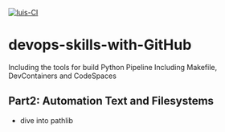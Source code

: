 [![luis-CI](https://github.com/medinelli/devops-skills-with-GitHub/actions/workflows/main.yml/badge.svg?branch=main)](https://github.com/medinelli/devops-skills-with-GitHub/actions/workflows/main.yml)

# devops-skills-with-GitHub
Including the tools for build Python Pipeline
Including Makefile, DevContainers and CodeSpaces

## Part2: Automation Text and Filesystems

* dive into pathlib